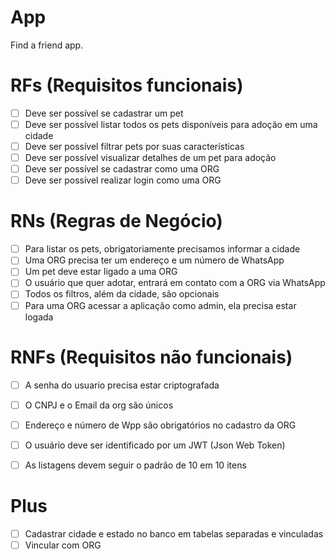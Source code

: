 # App

Find a friend app.

# RFs (Requisitos funcionais)
- [ ] Deve ser possível se cadastrar um pet
- [ ] Deve ser possível listar todos os pets disponíveis para adoção em uma cidade
- [ ] Deve ser possível filtrar pets por suas características
- [ ] Deve ser possível visualizar detalhes de um pet para adoção
- [ ] Deve ser possível se cadastrar como uma ORG
- [ ] Deve ser possível realizar login como uma ORG

# RNs (Regras de Negócio)
- [ ] Para listar os pets, obrigatoriamente precisamos informar a cidade
- [ ] Uma ORG precisa ter um endereço e um número de WhatsApp
- [ ] Um pet deve estar ligado a uma ORG
- [ ] O usuário que quer adotar, entrará em contato com a ORG via WhatsApp
- [ ] Todos os filtros, além da cidade, são opcionais
- [ ] Para uma ORG acessar a aplicação como admin, ela precisa estar logada

# RNFs (Requisitos não funcionais)
- [ ] A senha do usuario precisa estar criptografada
- [ ] O CNPJ e o Email da org são únicos
- [ ] Endereço e número de Wpp são obrigatórios no cadastro da ORG
- [ ] O usuário deve ser identificado por um JWT (Json Web Token)
- [ ] As listagens devem seguir o padrão de 10 em 10 itens


# Plus
- [ ] Cadastrar cidade e estado no banco em tabelas separadas e vinculadas
- [ ] Vincular com ORG